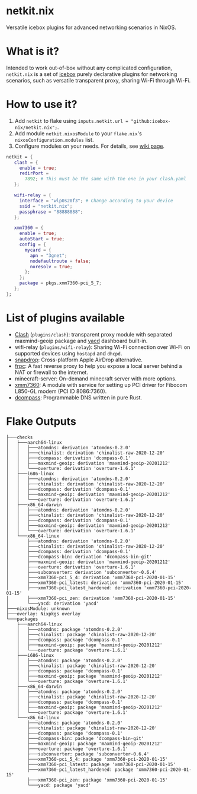 # netkit.nix
Versatile icebox plugins for advanced networking scenarios in NixOS.

# What is it?
Intended to work out-of-box without any complicated configuration, `netkit.nix` is a set of [icebox](https://github.com/icebox-nix/icebox) purely declarative plugins for networking scenarios, such as versatile transparent proxy, sharing Wi-Fi through Wi-Fi.

# How to use it?
1. Add `netkit` to flake using `inputs.netkit.url = "github:icebox-nix/netkit.nix";`.
2. Add module `netkit.nixosModule` to your `flake.nix`'s `nixosConfiguration.modules` list.
3. Configure modules on your needs. For details, see [wiki page](https://github.com/icebox-nix/netkit.nix/wiki).
```nix
netkit = {
   clash = {
     enable = true;
     redirPort =
       7892; # This must be the same with the one in your clash.yaml
   };

   wifi-relay = {
     interface = "wlp0s20f3"; # Change according to your device
     ssid = "netkit.nix";
     passphrase = "88888888";
   };

   xmm7360 = {
	 enable = true;
     autoStart = true;
     config = {
       mycard = {
         apn = "3gnet";
         nodefaultroute = false;
         noresolv = true;
       };
     };
     package = pkgs.xmm7360-pci_5_7;
   };
};
```

# List of plugins available
- [Clash](https://github.com/Dreamacro/clash) (`plugins/clash`): transparent proxy module with separated maxmind-geoip package and [yacd](https://github.com/haishanh/yacd) dashboard built-in.
- wifi-relay (`plugins/wifi-relay`): Sharing Wi-Fi connection over Wi-Fi on supported devices using `hostapd` and `dhcpd`.
- [snapdrop](https://github.com/RobinLinus/snapdrop): Cross-platform Apple AirDrop alternative.
- [frpc](https://github.com/fatedier/frp): A fast reverse proxy to help you expose a local server behind a NAT or firewall to the internet.
- minecraft-server: On-demand minecraft server with more options.
- [xmm7360](https://github.com/xmm7360/xmm7360-pci): A module with service for setting up PCI driver for Fibocom L850-GL modem (PCI ID 8086:7360).
- [dcompass](https://github.com/LEXUGE/dcompass): Programmable DNS written in pure Rust.

# Flake Outputs
```
├───checks
│   ├───aarch64-linux
│   │   ├───atomdns: derivation 'atomdns-0.2.0'
│   │   ├───chinalist: derivation 'chinalist-raw-2020-12-20'
│   │   ├───dcompass: derivation 'dcompass-0.1'
│   │   ├───maxmind-geoip: derivation 'maxmind-geoip-20201212'
│   │   └───overture: derivation 'overture-1.6.1'
│   ├───i686-linux
│   │   ├───atomdns: derivation 'atomdns-0.2.0'
│   │   ├───chinalist: derivation 'chinalist-raw-2020-12-20'
│   │   ├───dcompass: derivation 'dcompass-0.1'
│   │   ├───maxmind-geoip: derivation 'maxmind-geoip-20201212'
│   │   └───overture: derivation 'overture-1.6.1'
│   ├───x86_64-darwin
│   │   ├───atomdns: derivation 'atomdns-0.2.0'
│   │   ├───chinalist: derivation 'chinalist-raw-2020-12-20'
│   │   ├───dcompass: derivation 'dcompass-0.1'
│   │   ├───maxmind-geoip: derivation 'maxmind-geoip-20201212'
│   │   └───overture: derivation 'overture-1.6.1'
│   └───x86_64-linux
│       ├───atomdns: derivation 'atomdns-0.2.0'
│       ├───chinalist: derivation 'chinalist-raw-2020-12-20'
│       ├───dcompass: derivation 'dcompass-0.1'
│       ├───dcompass-bin: derivation 'dcompass-bin-git'
│       ├───maxmind-geoip: derivation 'maxmind-geoip-20201212'
│       ├───overture: derivation 'overture-1.6.1'
│       ├───subconverter: derivation 'subconverter-0.6.4'
│       ├───xmm7360-pci_5_4: derivation 'xmm7360-pci-2020-01-15'
│       ├───xmm7360-pci_latest: derivation 'xmm7360-pci-2020-01-15'
│       ├───xmm7360-pci_latest_hardened: derivation 'xmm7360-pci-2020-01-15'
│       ├───xmm7360-pci_zen: derivation 'xmm7360-pci-2020-01-15'
│       └───yacd: derivation 'yacd'
├───nixosModule: unknown
├───overlay: Nixpkgs overlay
└───packages
    ├───aarch64-linux
    │   ├───atomdns: package 'atomdns-0.2.0'
    │   ├───chinalist: package 'chinalist-raw-2020-12-20'
    │   ├───dcompass: package 'dcompass-0.1'
    │   ├───maxmind-geoip: package 'maxmind-geoip-20201212'
    │   └───overture: package 'overture-1.6.1'
    ├───i686-linux
    │   ├───atomdns: package 'atomdns-0.2.0'
    │   ├───chinalist: package 'chinalist-raw-2020-12-20'
    │   ├───dcompass: package 'dcompass-0.1'
    │   ├───maxmind-geoip: package 'maxmind-geoip-20201212'
    │   └───overture: package 'overture-1.6.1'
    ├───x86_64-darwin
    │   ├───atomdns: package 'atomdns-0.2.0'
    │   ├───chinalist: package 'chinalist-raw-2020-12-20'
    │   ├───dcompass: package 'dcompass-0.1'
    │   ├───maxmind-geoip: package 'maxmind-geoip-20201212'
    │   └───overture: package 'overture-1.6.1'
    └───x86_64-linux
        ├───atomdns: package 'atomdns-0.2.0'
        ├───chinalist: package 'chinalist-raw-2020-12-20'
        ├───dcompass: package 'dcompass-0.1'
        ├───dcompass-bin: package 'dcompass-bin-git'
        ├───maxmind-geoip: package 'maxmind-geoip-20201212'
        ├───overture: package 'overture-1.6.1'
        ├───subconverter: package 'subconverter-0.6.4'
        ├───xmm7360-pci_5_4: package 'xmm7360-pci-2020-01-15'
        ├───xmm7360-pci_latest: package 'xmm7360-pci-2020-01-15'
        ├───xmm7360-pci_latest_hardened: package 'xmm7360-pci-2020-01-15'
        ├───xmm7360-pci_zen: package 'xmm7360-pci-2020-01-15'
        └───yacd: package 'yacd'
```
